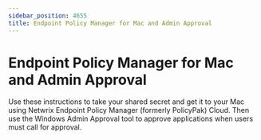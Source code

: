 ```yaml
---
sidebar_position: 4655
title: Endpoint Policy Manager for Mac and Admin Approval
---
```


# Endpoint Policy Manager for Mac and Admin Approval

Use these instructions to take your shared secret and get it to your Mac using Netwrix Endpoint Policy Manager (formerly PolicyPak) Cloud. Then use the Windows Admin Approval tool to approve applications when users must call for approval.